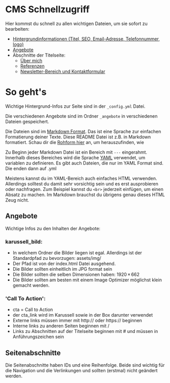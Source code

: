 # CMS Schnellzugriff

Hier kommst du schnell zu allen wichtigen Dateien, um sie sofort zu bearbeiten:

- [Hintergrundinformationen (Titel, SEO, Email-Adresse, Telefonnummer, logo)](_config.yml)
- [Angebote](_angebote/)
- Abschnitte der Titelseite:
  - [Über mich](_seitenabschnitte/uebermich.md)
  - [Referenzen](_seitenabschnitte/referenzen.md)
  - [Newsletter-Bereich und Kontaktformular](_seitenabschnitte/kontakt.md)

# So geht's

Wichtige Hintergrund-Infos zur Seite sind in der `_config.yml` Datei.

Die verschiedenen Angebote sind im Ordner `_angebote` in verschiedenen Dateien gespeichert.

Die Dateien sind im [Markdown Format](http://assemble.io/docs/Cheatsheet-Markdown.html). Das ist eine Sprache zur einfachen Formatierung deiner Texte. Diese README Datei ist z.B. in Markdown formatiert. Schau dir die [Rohform hier](https://raw.githubusercontent.com/jimbroski/boogyspenden/master/README.md) an, um herauszufinden, wie

Zu Beginn jeder Markdown Datei ist ein Bereich mit `---` eingerahmt. Innerhalb dieses Bereiches wird die Sprache [YAML](http://statamic.com/learn/configuring/using-yaml) verwendet, um variablen zu definieren. Es gibt auch Dateien, die nur im YAML Format sind. Die enden dann auf .yml

Meistens kannst du im YAML-Bereich auch einfaches HTML verwenden. Allerdings solltest du damit sehr vorsichtig sein und es erst ausprobieren oder nachfragen. Zum Beispiel kannst du `<br>` jederzeit einfügen, um einen Absatz zu machen. Im Markdown brauchst du übrigens genau dieses HTML Zeug nicht.

## Angebote

Wichtige Infos zu den Inhalten der Angebote:

### karussell_bild:

  - In welchem Ordner die Bilder liegen ist egal.
    Allerdings ist der Standardpfad zu bevorzugen: assets/img/
  - Der Pfad ist von der index.html Datei ausgehend.
  - Die Bilder sollten einheitlich im JPG format sein
  - Die Bilder sollten die selben Dimensionen haben: 1920 × 662
  - Die Bilder sollten am besten mit einem Image Optimizer möglichst klein gemacht werden.

### 'Call To Action':

  - cta = Call to Action
  - der cta_link wird im Karussell sowie in der Box darunter verwendet
  - Externe links müssen immer mit http:// oder https:// beginnen
  - Interne links zu anderen Seiten beginnen mit /
  - Links zu Abschnitten auf der Titelseite beginnen mit # und müssen in Anführungszeichen sein


## Seitenabschnitte

Die Seitenabschnitte haben IDs und eine Reihenfolge. Beide sind wichtig für die Navigation und die Verlinkungen und sollten (erstmal) nicht geändert werden.
